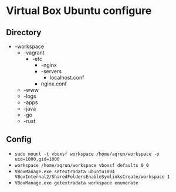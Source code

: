 # Virtual Box Ubuntu configure

## Directory

* -workspace
    * -vagrant
        * -etc
            * -nginx
            * -servers
                * localhost.conf
            * nginx.conf
    * -www
    * -logs
    * -apps
    * -java
    * -go
    * -rust

## Config

* `sudo mount -t vboxsf workspace /home/aqrun/workspace -o uid=1000,gid=1000`
* `workspace /home/aqrun/workspace vboxsf defaults 0 0`
* `VBoxManage.exe setextradata ubuntu1804 VBoxInternal2/SharedFoldersEnableSymlinksCreate/workspace 1`
* `VBoxManage.exe getextradata workspace enumerate`
